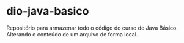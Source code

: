 # dio-java-basico
Repositório para armazenar todo o código do curso de Java Básico.
Alterando o conteúdo de um arquivo de forma local.
